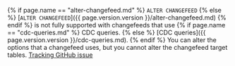 {% if page.name == "alter-changefeed.md" %} `ALTER CHANGEFEED` {% else %} [`ALTER CHANGEFEED`]({{ page.version.version }}/alter-changefeed.md) {% endif %} is not fully supported with changefeeds that use {% if page.name == "cdc-queries.md" %} CDC queries. {% else %} [CDC queries]({{ page.version.version }}/cdc-queries.md). {% endif %} You can alter the options that a changefeed uses, but you cannot alter the changefeed target tables. [Tracking GitHub issue](https://github.com/cockroachdb/cockroach/issues/83033)